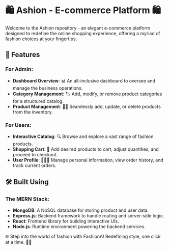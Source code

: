 # 🛍️ Ashion - E-commerce Platform 🛍️

Welcome to the Ashion repository - an elegant e-commerce platform designed to redefine the online shopping experience, offering a myriad of fashion choices at your fingertips.



## 🌟 Features

### For Admin:

- **Dashboard Overview**: 📊 An all-inclusive dashboard to oversee and manage the business operations.
- **Category Management**: 🏷️ Add, modify, or remove product categories for a structured catalog.
- **Product Management**: 🥿👗 Seamlessly add, update, or delete products from the inventory.

### For Users:

- **Interactive Catalog**: 🔍 Browse and explore a vast range of fashion products.
- **Shopping Cart**: 🛒 Add desired products to cart, adjust quantities, and proceed to checkout.
- **User Profile**: 🧑‍🤝‍🧑 Manage personal information, view order history, and track current orders.

## 🛠️ Built Using

### The MERN Stack:

- **MongoDB**: A NoSQL database for storing product and user data.
- **Express.js**: Backend framework to handle routing and server-side logic.
- **React**: Frontend library for building interactive UIs.
- **Node.js**: Runtime environment powering the backend services.
  
🌐 Step into the world of fashion with FashionA! Redefining style, one click at a time. 👠👗
